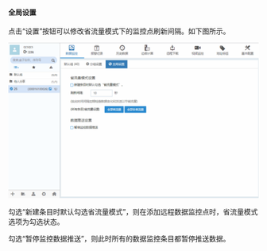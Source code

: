 #### **全局设置**  

点击“设置”按钮可以修改省流量模式下的监控点刷新间隔。如下图所示。  

![添加盒子分组](Images/GlobalSettings.gif)  

勾选“新建条目时默认勾选省流量模式”，则在添加远程数据监控点时，省流量模式选项为勾选状态。  

勾选“暂停监控数据推送”，则此时所有的数据监控条目都暂停推送数据。  